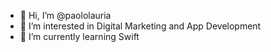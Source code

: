 - 👋 Hi, I’m @paololauria
- 👀 I’m interested in Digital Marketing and App Development
- 🌱 I’m currently learning Swift

<!---
paololauria/paololauria is a ✨ special ✨ repository because its `README.md` (this file) appears on your GitHub profile.
You can click the Preview link to take a look at your changes.
--->
